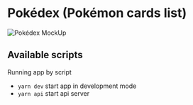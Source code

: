 # Pokédex (Pokémon cards list)

![Pokédex MockUp](src/assets/image/screenshot/exam-crop.gif)

## Available scripts

Running app by script

- `yarn dev` start app in development mode
- `yarn api` start api server
